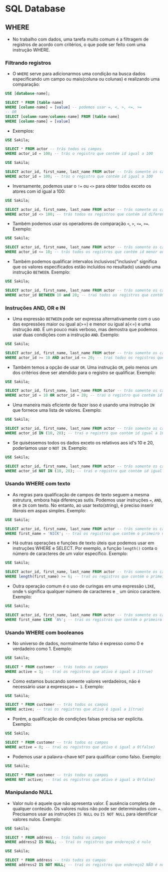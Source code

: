 # SQL Database

## WHERE

- No trabalho com dados, uma tarefa muito comum é a filtragem de registros de acordo com critérios, o que pode ser feito com uma instrução WHERE.

### Filtrando registros

- O `WHERE` serve para adicionarmos uma condição na busca dados especificando um campo ou mais(coluna ou colunas) e realizando uma comparação:

``` SQL
USE [database-name];

SELECT * FROM [table-name]
WHERE [column-name] = [value] -- podemos usar =, <, >, <=, >=
-- OR
SELECT [column-name/columns-name] FROM [table-name]
WHERE [column-name] = [value] 
```

- Exemplos:

``` SQL
USE Sakila;

SELECT * FROM actor -- trás todos os campos
WHERE actor_id = 100; -- trás o registro que contém id igual a 100
```

``` SQL
USE Sakila;

SELECT actor_id, first_name, last_name FROM actor -- trás somente os campos especificados(actor_id, first_name, last_name)
WHERE actor_id = 100; -- trás o registro que contém id igual a 100
```

- Inversamente, podemos usar o `!=` ou `<>` para obter todos exceto os atores com id igual a 100: 

``` SQL
USE Sakila;

SELECT actor_id, first_name, last_name FROM actor -- trás somente os campos especificados(actor_id, first_name, last_name)
WHERE actor_id <> 100; -- trás todos os registros que contém id diferente que 100
```

- Também podemos usar os operadores de comparação `<`, `>`, `<=`, `>=`. Exemplo:

``` SQL
USE Sakila;

SELECT actor_id, first_name, last_name FROM actor -- trás somente os campos especificados(actor_id, first_name, last_name)
WHERE actor_id <= 10; -- trás todos os registros que contém id menor ou igual que 10
```

- Também podemos qualificar intervalos inclusivos("inclusivo" significa que os valores especificados estão incluídos no resultado) usando uma instrução `BETWEEN`. Exemplo:

``` SQL
USE Sakila;

SELECT actor_id, first_name, last_name FROM actor -- trás somente os campos especificados(actor_id, first_name, last_name)
WHERE actor_id BETWEEN 10 and 20; -- traś todos os registros que contém id's de 10 até 20
```

### Instruções AND, OR e IN

- Uma expressão `BETWEEN` pode ser expressa alternativamente com o uso das expressões maior ou igual a(>=) e menor ou igual a(<=) e uma instrução `AND`. É um pouco mais verboso, mas demostra que podemos usar duas condições com a instrução `AND`. Exemplo:

``` SQL
USE Sakila;

SELECT actor_id, first_name, last_name FROM actor -- trás somente os campos especificados(actor_id, first_name, last_name)
WHERE actor_id >= 10 AND actor_id <= 20; -- traś todos os registros que contém id's de 10 até 20
```

- Também temos a opção de usar `OR`. Uma instrução `OR`, pelo menos um dos critérios deve ser atendido para o registro se qualificar. Exemplo:

``` SQL
USE Sakila;

SELECT actor_id, first_name, last_name FROM actor -- trás somente os campos especificados(actor_id, first_name, last_name)
WHERE actor_id = 10 OR actor_id = 20; -- traś o registro que contém id igual a 10 ou id igual a 20
```

- Uma maneira mais eficiente de fazer isso é usando uma instrução `IN` que fornece uma lista de valores. Exemplo:

``` SQL
USE Sakila;

SELECT actor_id, first_name, last_name FROM actor -- trás somente os campos especificados(actor_id, first_name, last_name)
WHERE actor_id IN (10, 20); -- traś o registro que contém id igual a 10 ou id igual a 20
```

- Se quiséssemos todos os dados exceto os relativos aos id's 10 e 20, poderíamos usar o `NOT IN`. Exemplo:

``` SQL
USE Sakila;

SELECT actor_id, first_name, last_name FROM actor -- trás somente os campos especificados(actor_id, first_name, last_name)
WHERE actor_id NOT IN (10, 20); -- traś o registro que contém id igual a 10 ou id igual a 20
```

### Usando WHERE com texto

- As regras para qualificação de campos de texto seguem a mesma estrutura, embora haja diferenças sutis. Podemos usar instruções `=`, `AND`, `OR` e `IN` com texto. No entanto, ao usar texto(string), é preciso inserir *literais* em aspas simples. Exemplo:

``` SQL
USE Sakila;

SELECT actor_id, first_name, last_name FROM actor -- trás somente os campos especificados(actor_id, first_name, last_name)
WHERE first_name = 'NICK'; -- traś os registros que contém o primeiro nome igual a NICK
```

- Há outras operações e funções de texto úteis que podemos usar em instruções WHERE e SELECT. Por exemplo, a função `length()` conta o número de caracteres de um valor específico. Exemplo:

``` SQL
USE Sakila;

SELECT actor_id, first_name, last_name FROM actor -- trás somente os campos especificados(actor_id, first_name, last_name)
WHERE length(first_name) >= 6; -- traś os registros que contém o primeiro nome com seis ou mais caracteres
```

- Outra operação comum é o uso de curingas em uma expressão `LIKE`, onde `%` significa qualquer número de caracteres e `_` um único caractere. Exemplo:

``` SQL
USE Sakila;

SELECT actor_id, first_name, last_name FROM actor -- trás somente os campos especificados(actor_id, first_name, last_name)
WHERE first_name LIKE 'A%'; -- traś os registros que contém o primeiro nome que inicia com a letra A
```

### Usando WHERE com booleanos

- No universo de dados, normalmente falso é expresso como 0 e verdadeiro como 1. Exemplo:

``` SQL
USE Sakila;

SELECT * FROM customer -- trás todos os campos
WHERE active = 1; -- traś os registros que ativo é igual a 1(true)
```

- Como estamos buscando somente valores verdadeiros, não é necessário usar a expressçao `= 1`. Exemplo:

``` SQL
USE Sakila;

SELECT * FROM customer -- trás todos os campos
WHERE active; -- traś os registros que ativo é igual a 1(true)
```

- Porém, a qualificação de condições falsas precisa ser explícita. Exemplo:

``` SQL
USE Sakila;

SELECT * FROM customer -- trás todos os campos
WHERE active = 0; -- traś os registros que ativo é igual a 0(false)
```

- Podemos usar a palavra-chave `NOT` para qualificar como falso. Exemplo:

``` SQL
USE Sakila;

SELECT * FROM customer -- trás todos os campos
WHERE NOT active; -- traś os registros que ativo é igual a 0(false)
```

### Manipulando NULL

- Valor nulo é aquele que não apresenta valor. É ausência completa de qualquer conteúdo. Os valores nulos não pode ser determinados com `=`. Precisamos usar as instruções `IS NULL` ou `IS NOT NULL` para identificar valores nulos. Exemplo:

``` SQL
USE Sakila;

SELECT * FROM address -- trás todos os campos
WHERE address2 IS NULL; -- traś os registros que endereço2 é nulo
```

``` SQL
USE Sakila;

SELECT * FROM address -- trás todos os campos
WHERE address2 IS NOT NULL; -- traś os registros que endereço2 NÃO é nulo
```